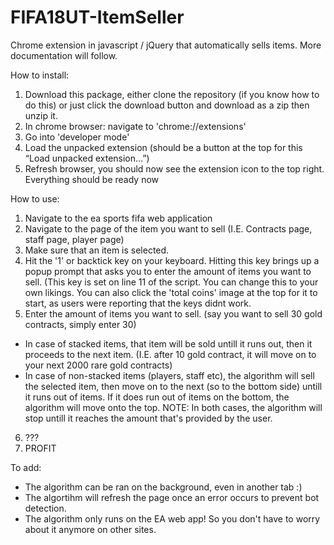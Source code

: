 # FIFA18UT-ItemSeller
Chrome extension in javascript / jQuery that automatically sells items. More documentation will follow.

How to install:

1. Download this package, either clone the repository (if you know how to do this) or just click the download button and download as a zip then unzip it.
2. In chrome browser: navigate to 'chrome://extensions'
3. Go into 'developer mode'
4. Load the unpacked extension (should be a button at the top for this “Load unpacked extension…”)
5. Refresh browser, you should now see the extension icon to the top right.
Everything should be ready now

How to use:
1. Navigate to the ea sports fifa web application
2. Navigate to the page of the item you want to sell (I.E. Contracts page, staff page, player page)
3. Make sure that an item is selected.
4. Hit the '1' or backtick key on your keyboard. Hitting this key brings up a popup prompt that asks you to enter the amount of items you want to sell. (This key is set on line 11 of the script. You can change this to your own likings. You can also click the 'total coins' image at the top for it to start, as users were reporting that the keys didnt work.
5. Enter the amount of items you want to sell. (say you want to sell 30 gold contracts, simply enter 30)
  - In case of stacked items, that item will be sold untill it runs out, then it proceeds to the next item. (I.E. after 10 gold contract, it will move on to your next 2000 rare gold contracts)
  - In case of non-stacked items (players, staff etc), the algorithm will sell the selected item, then move on to the next (so to the bottom side) untill it runs out of items. If it does run out of items on the bottom, the algorithm will move onto the top.
  NOTE: In both cases, the algorithm will stop untill it reaches the amount that's provided by the user.
6. ???
7. PROFIT

To add:
- The algorithm can be ran on the background, even in another tab :)
- The algortihm will refresh the page once an error occurs to prevent bot detection.
- The algorithm only runs on the EA web app! So you don't have to worry about it anymore on other sites.
